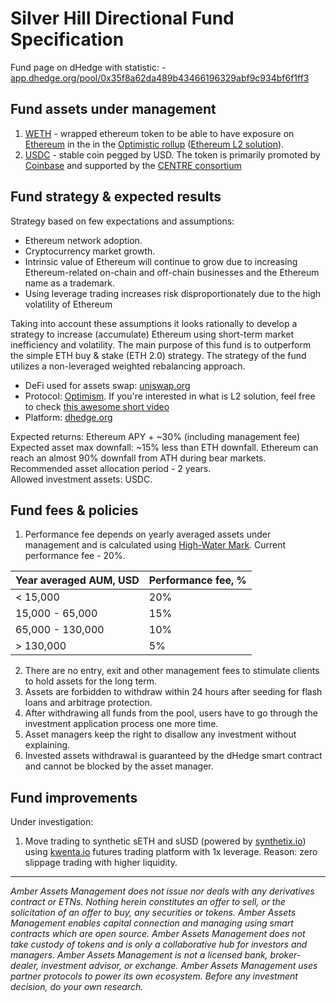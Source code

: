 # Silver Hill Directional Fund Specification

Fund page on dHedge with statistic: - [app.dhedge.org/pool/0x35f8a62da489b43466196329abf9c934bf6f1ff3](https://app.dhedge.org/pool/0x35f8a62da489b43466196329abf9c934bf6f1ff3)

## Fund assets under management

1. [WETH](https://weth.io/) - wrapped ethereum token to be able to have exposure on [Ethereum](https://ethereum.org/en/) in the in the [Optimistic rollup](https://www.optimism.io/) ([Ethereum L2 solution](https://ethereum.org/en/developers/docs/scaling/optimistic-rollups/)).  
2. [USDC](https://www.circle.com/en/usdc) - stable coin pegged by USD. The token is primarily promoted by [Coinbase](https://www.circle.com/en/usdc) and supported by the [CENTRE consortium](https://www.circle.com/en/usdc) 

## Fund strategy & expected results

Strategy based on few expectations and assumptions:
* Ethereum network adoption.
* Cryptocurrency market growth.
* Intrinsic value of Ethereum will continue to grow due to increasing Ethereum-related on-chain and off-chain businesses and the Ethereum name as a trademark.
* Using leverage trading increases risk disproportionately due to the high volatility of Ethereum

Taking into account these assumptions it looks rationally to develop a strategy to increase (accumulate) Ethereum using short-term market inefficiency and volatility. The main purpose of this fund is to outperform the simple ETH buy & stake (ETH 2.0) strategy. The strategy of the fund utilizes a non-leveraged weighted rebalancing approach.
- DeFi used for assets swap: [uniswap.org](https://uniswap.org/)
- Protocol: [Optimism](https://www.optimism.io/). If you're interested in what is L2 solution, feel free to check [this awesome short video](https://www.youtube.com/watch?v=BgCgauWVTs0)
- Platform: [dhedge.org](https://www.dhedge.org/)

Expected returns: Ethereum APY + ~30% (including management fee)
Expected asset max downfall: ~15% less than ETH downfall. Ethereum can reach an almost 90% downfall from ATH during bear markets. 
Recommended asset allocation period - 2 years.  
Allowed investment assets: USDC. 

## Fund fees & policies

1. Performance fee depends on yearly averaged assets under management and is calculated using [High-Water Mark](https://www.investopedia.com/terms/h/highwatermark.asp). Current performance fee - 20%.

|Year averaged AUM, USD|Performance fee, %|
|:---------------------|:-----------------|
|< 15,000              |20%               |
|15,000 - 65,000       |15%               |
|65,000 -  130,000     |10%               |
|> 130,000             |5%                |

2. There are no entry, exit and other management fees to stimulate clients to hold assets for the long term.  
3. Assets are forbidden to withdraw within 24 hours after seeding for flash loans and arbitrage protection.  
4. After withdrawing all funds from the pool, users have to go through the investment application process one more time.  
5. Asset managers keep the right to disallow any investment without explaining.  
6. Invested assets withdrawal is guaranteed by the dHedge smart contract and cannot be blocked by the asset manager.

## Fund improvements

Under investigation:  
1. Move trading to synthetic sETH and sUSD (powered by [synthetix.io](https://synthetix.io/)) using [kwenta.io](https://kwenta.io/) futures trading platform with 1x leverage. Reason: zero slippage trading with higher liquidity.

----

*Amber Assets Management does not issue nor deals with any derivatives contract or ETNs. Nothing herein constitutes an offer to sell, or the solicitation of an offer to buy, any securities or tokens. Amber Assets Management enables capital connection and managing using smart contracts which are open source. Amber Assets Management does not take custody of tokens and is only a collaborative hub for investors and managers. Amber Assets Management is not a licensed bank, broker-dealer, investment advisor, or exchange. Amber Assets Management uses partner protocols to power its own ecosystem. Before any investment decision, do your own research.*
